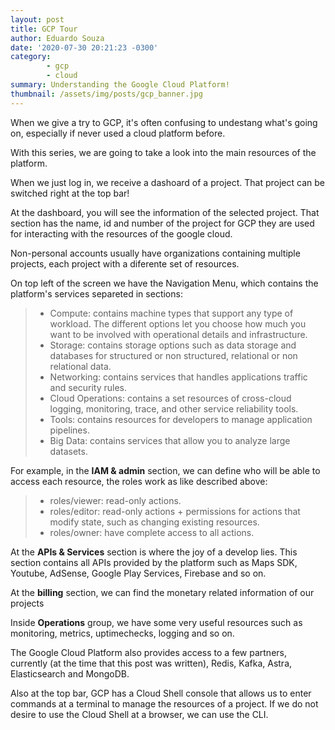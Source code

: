 ```yaml
---
layout: post
title: GCP Tour
author: Eduardo Souza
date: '2020-07-30 20:21:23 -0300'
category:
        - gcp
        - cloud
summary: Understanding the Google Cloud Platform!
thumbnail: /assets/img/posts/gcp_banner.jpg
---
```


When we give a try to GCP, it's often confusing to undestang what's going on, especially if never used a cloud platform before.

With this series, we are going to take a look into the main resources of the platform.

When we just log in, we receive a dashoard of a project. That project can be switched right at the top bar!

At the dashboard, you will see the information of the selected project.
That section has the name, id and number of the project for GCP they are used for interacting with the resources of the google cloud.

Non-personal accounts usually have organizations containing multiple projects, each project with a diferente set of resources.

On top left of the screen we have the Navigation Menu, which contains the platform's services separeted in sections:

> * Compute: contains machine types that support any type of workload. The different options let you choose how much you want to be involved with operational details and infrastructure.
> * Storage: contains storage options such as data storage and databases for structured or non structured, relational or non relational data.
> * Networking: contains services that handles applications traffic and security rules.
> * Cloud Operations: contains a set resources of cross-cloud logging, monitoring, trace, and other service reliability tools.
> * Tools: contains resources for developers to manage 
application pipelines.
> * Big Data: contains services that allow you to analyze large datasets.

For example, in the **IAM & admin** section, we can define who will be able to access each resource, the roles work as like described above:

> * roles/viewer: read-only actions.
> * roles/editor: read-only actions + permissions for actions that modify state, such as changing existing resources.
> * roles/owner: have complete access to all actions.

At the **APIs & Services** section is where the joy of a develop lies. This section contains all APIs provided by the platform such as Maps SDK, Youtube, AdSense, Google Play Services, Firebase and so on.

At the **billing** section, we can find the monetary related information of our projects

Inside **Operations** group, we have some very useful resources such as monitoring, metrics, uptimechecks, logging and so on. 

The Google Cloud Platform also provides access to a few partners, currently (at the time that this post was written), Redis, Kafka, Astra, Elasticsearch and MongoDB.

Also at the top bar, GCP has a Cloud Shell console that allows us to enter commands at a terminal to manage the resources of a project. If we do not desire to use the Cloud Shell at a browser, we can use the CLI.